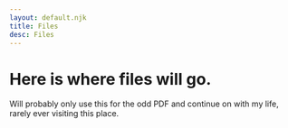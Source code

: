 ```yaml
---
layout: default.njk
title: Files
desc: Files
---
```


# Here is where files will go.

Will probably only use this for the odd PDF and continue on with my life, rarely ever visiting this place.